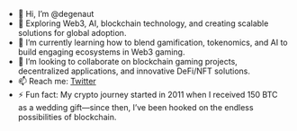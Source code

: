 - 👋 Hi, I’m @degenaut
- 👀 Exploring Web3, AI, blockchain technology, and creating scalable solutions for global adoption.
- 🌱 I’m currently learning how to blend gamification, tokenomics, and AI to build engaging ecosystems in Web3 gaming.
- 💞️ I’m looking to collaborate on blockchain gaming projects, decentralized applications, and innovative DeFi/NFT solutions.
- 📫 Reach me: [Twitter](https://twitter.com/degenaut)
- ⚡ Fun fact: My crypto journey started in 2011 when I received 150 BTC as a wedding gift—since then, I’ve been hooked on the endless possibilities of blockchain.

<!---
degenaut/degenaut is a ✨ special ✨ repository because its `README.md` (this file) appears on your GitHub profile.
You can click the Preview link to take a look at your changes.
--->
